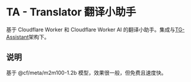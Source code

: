 # TA - Translator 翻译小助手

基于 Cloudflare Worker 和 Cloudflare Worker AI 的翻译小助手。集成与[TG-Assistant](https://github.com/iamshaynez/telegram-assistant)架构下。

## 说明

基于 @cf/meta/m2m100-1.2b 模型，效果很一般，但免费且速度快。

